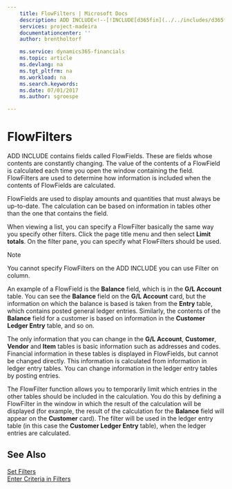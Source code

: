 ```yaml
---
    title: FlowFilters | Microsoft Docs
    description: ADD INCLUDE<!--[!INCLUDE[d365fin](../../includes/d365fin_md.md)]--> contains fields called FlowFields. These are fields whose contents are constantly changing. The value of the contents of a FlowField is calculated each time you open the window containing the field. FlowFilters are used to determine how information is included when the contents of FlowFields are calculated.
    services: project-madeira
    documentationcenter: ''
    author: brentholtorf

    ms.service: dynamics365-financials
    ms.topic: article
    ms.devlang: na
    ms.tgt_pltfrm: na
    ms.workload: na
    ms.search.keywords:
    ms.date: 07/01/2017
    ms.author: sgroespe

---
```

# FlowFilters
ADD INCLUDE<!--[!INCLUDE[d365fin](../../includes/d365fin_md.md)]--> contains fields called FlowFields. These are fields whose contents are constantly changing. The value of the contents of a FlowField is calculated each time you open the window containing the field. FlowFilters are used to determine how information is included when the contents of FlowFields are calculated.  
  
 FlowFields are used to display amounts and quantities that must always be up-to-date. The calculation can be based on information in tables other than the one that contains the field.  
  
 When viewing a list, you can specify a FlowFilter basically the same way you specify other filters. Click the page title menu and then select **Limit totals**. On the filter pane, you can specify what FlowFilters should be used.  
  
> [!NOTE]  
>  You cannot specify FlowFilters on the ADD INCLUDE<!--[!INCLUDE[nav_web](../../includes/nav_web_md.md)]--> you can use Filter on column.  
  
 An example of a FlowField is the **Balance** field, which is in the **G/L Account** table. You can see the **Balance** field on the **G/L Account** card, but the information on which the balance is based is taken from the **Entry** table, which contains posted general ledger entries. Similarly, the contents of the **Balance** field for a customer is based on information in the **Customer Ledger Entry** table, and so on.  
  
 The only information that you can change in the **G/L Account**, **Customer**, **Vendor** and **Item** tables is basic information such as addresses and codes. Financial information in these tables is displayed in FlowFields, but cannot be changed directly. This information is calculated from information in ledger entry tables. You can change information in the ledger entry tables by posting entries.  
  
 The FlowFilter function allows you to temporarily limit which entries in the other tables should be included in the calculation. You do this by defining a FlowFilter in the window in which the result of the calculation will be displayed (for example, the result of the calculation for the **Balance** field will appear on the **Customer** card). The filter will be used in the ledger entry table (in this case the **Customer Ledger Entry** table), when the ledger entries are calculated.  
  
## See Also  
 [Set Filters](../FullExperience/how-to-set-filters.md)   
 [Enter Criteria in Filters](../FullExperience/enter-criteria-in-filters.md)
